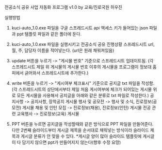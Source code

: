전공소식 공유 사업 자동화 프로그램 v1.0
by 교육/진로국원 허우진

실행방법
1. kuci-auto_1.0.exe 파일을 구글 스프레드시트 api 액세스 키가 들어있는 json 파일과 ppt 템플릿 파일과 같은 폴더에 둔다.

2. kuci-auto_1.0.exe 파일을 실행시키고 전공소식 공유 진행상황 스프레드시트 url, 월, 주, 담당자 이름을 적어넣는다. (url은 원래 채워져있음)

3. update 버튼을 누르기 -> "게시물 번호" 기준으로 스프레드시트 업데이트됨.
(각 스프레드시트 제일 위 게시물의 게시물 번호 이후의 게시물을 프로그램이 정보대 홈피에서 긁어와서 스프레드시트에 추가한다.)

4. write 버튼을 누르기 -> "게시여부 체크표시" 기준으로 공지글 txt 파일을 작성함.
(각 스프레드시트의 상단에서부터 제일 처음 게시여부에 체크가 되어있는 게시물 위로 모든 게시물을 사용해서 공지글을 아래와 같은 분류로 txt 파일로 작성한다.)
공지사항 -> 공지사항, 장학공지 게시물
행사 및 공모전 -> 행사 및 소식, 진로정보(공모전) 게시물
채용 및 인턴 모집 -> 진로정보(채용), 진로정보(인턴) 게시물
전공 관련 교육행사 -> 진로정보(교육) 게시물

5. PPT 버튼을 누르면 공지글을 작성할때와 같은 방식으로 PPT 파일을 만들어준다.
다만 2번째 슬라이드부터 게시글 제목을 순서대로 채워넣는 방식이라 슬라이드 제목과 게시글 분류가 안 맞을 수 있다.
*게시글 양이 많아 슬라이드 템플릿에 게시글이 다 담기지 않으면 ppt가 만들어지지 않는다(향후 수정 요망)